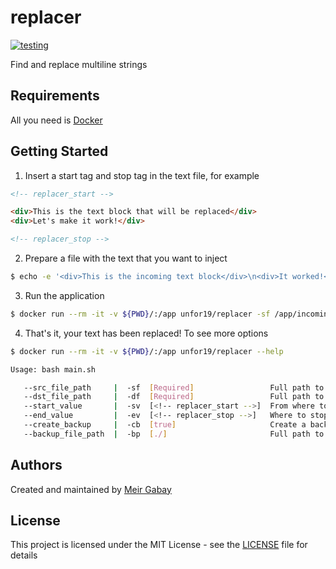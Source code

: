 # replacer

[![testing](https://github.com/unfor19/replacer/workflows/testing/badge.svg)](<(https://github.com/unfor19/replacer/actions?query=workflow%3Atesting)>)

Find and replace multiline strings

## Requirements

All you need is [Docker](https://docs.docker.com/get-docker/)

## Getting Started

1. Insert a start tag and stop tag in the text file, for example

```html
<!-- replacer_start -->

<div>This is the text block that will be replaced</div>
<div>Let's make it work!</div>

<!-- replacer_stop -->
```

2. Prepare a file with the text that you want to inject

```bash
$ echo -e '<div>This is the incoming text block</div>\n<div>It worked!</div>' > incoming.txt
```

3. Run the application

```bash
$ docker run --rm -it -v ${PWD}/:/app unfor19/replacer -sf /app/incoming.txt -df /app/README.md
```

4. That's it, your text has been replaced! To see more options

<!-- replacer_start_help -->

```bash
$ docker run --rm -it -v ${PWD}/:/app unfor19/replacer --help

Usage: bash main.sh

   --src_file_path     |  -sf  [Required]                 Full path to source file
   --dst_file_path     |  -df  [Required]                 Full path to destination file
   --start_value       |  -sv  [<!-- replacer_start -->]  From where to start
   --end_value         |  -ev  [<!-- replacer_stop -->]   Where to stop
   --create_backup     |  -cb  [true]                     Create a backup file
   --backup_file_path  |  -bp  [./]                       Full path to backup file

```

<!-- replacer_stop_help -->

## Authors

Created and maintained by [Meir Gabay](https://github.com/unfor19)

## License

This project is licensed under the MIT License - see the [LICENSE](https://github.com/unfor19/replacer/blob/master/LICENSE) file for details
